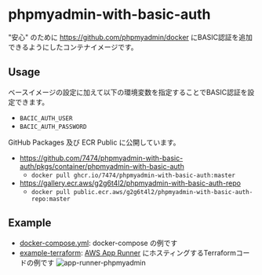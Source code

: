 # phpmyadmin-with-basic-auth

"安心" のために https://github.com/phpmyadmin/docker にBASIC認証を追加できるようにしたコンテナイメージです。

## Usage

ベースイメージの設定に加えて以下の環境変数を指定することでBASIC認証を設定できます。

- `BACIC_AUTH_USER`
- `BACIC_AUTH_PASSWORD`

GitHub Packages 及び ECR Public に公開しています。

- https://github.com/7474/phpmyadmin-with-basic-auth/pkgs/container/phpmyadmin-with-basic-auth
  - `docker pull ghcr.io/7474/phpmyadmin-with-basic-auth:master`
- https://gallery.ecr.aws/g2g6t4l2/phpmyadmin-with-basic-auth-repo
  - `docker pull public.ecr.aws/g2g6t4l2/phpmyadmin-with-basic-auth-repo:master`

## Example

- [docker-compose.yml](docker-compose.yml): docker-compose の例です
- [example-terraform](example-terraform): [AWS App Runner](https://aws.amazon.com/jp/apprunner/) にホスティングするTerraformコードの例です
  ![app-runner-phpmyadmin](https://user-images.githubusercontent.com/4744735/166311582-7f600b45-2fda-42aa-a897-0ceb395c375d.gif)
